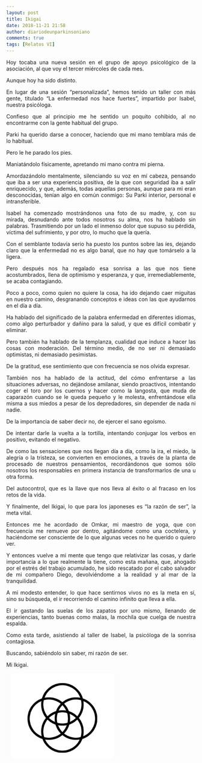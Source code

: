 ```yaml
---
layout: post
title: Ikigai
date: 2018-11-21 21:58
author: diariodeunparkinsoniano
comments: true
tags: [Relatos VI]
---
```

<p style="text-align:justify;">Hoy tocaba una nueva sesión en el grupo de apoyo psicológico de la asociación, al que voy el tercer miércoles de cada mes.</p>
<p style="text-align:justify;">Aunque hoy ha sido distinto.</p>
<p style="text-align:justify;">En lugar de una sesión “personalizada”, hemos tenido un taller con más gente, titulado “La enfermedad nos hace fuertes”, impartido por Isabel, nuestra psicóloga.</p>
<p style="text-align:justify;">Confieso que al principio me he sentido un poquito cohibido, al no encontrarme con la gente habitual del grupo.</p>
<p style="text-align:justify;">Parki ha querido darse a conocer, haciendo que mi mano temblara más de lo habitual.</p>
<p style="text-align:justify;">Pero le he parado los pies.</p>
<p style="text-align:justify;">Maniatándolo físicamente, apretando mi mano contra mi pierna.</p>
<p style="text-align:justify;">Amordazándolo mentalmente, silenciando su voz en mí cabeza, pensando que iba a ser una experiencia positiva, de la que con seguridad iba a salir enriquecido, y que, además, todas aquellas personas, aunque para mi eran desconocidas, tenían algo en común conmigo: Su Parki interior, personal e intransferible.</p>
<p style="text-align:justify;">Isabel ha comenzado mostrándonos una foto de su madre, y, con su mirada, desnudando ante todos nosotros su alma, nos ha hablado sin palabras. Trasmitiendo por un lado el inmenso dolor que supuso su pérdida, víctima del sufrimiento, y por otro, lo mucho que la quería.</p>
<p style="text-align:justify;">Con el semblante todavía serio ha puesto los puntos sobre las íes, dejando claro que la enfermedad no es algo banal, que no hay que tomárselo a la ligera.</p>
<p style="text-align:justify;">Pero después nos ha regalado esa sonrisa a las que nos tiene acostumbrados, llena de optimismo y esperanza, y que, irremediablemente, se acaba contagiando.</p>
<p style="text-align:justify;">Poco a poco, como quien no quiere la cosa, ha ido dejando caer miguitas en nuestro camino, desgranando conceptos e ideas con las que ayudarnos en el día a día.</p>
<p style="text-align:justify;">Ha hablado del significado de la palabra enfermedad en diferentes idiomas, como algo perturbador y dañino para la salud, y que es difícil combatir y eliminar.</p>
<p style="text-align:justify;">Pero también ha hablado de la templanza, cualidad que induce a hacer las cosas con moderación. Del término medio, de no ser ni demasiado optimistas, ni demasiado pesimistas.</p>
<p style="text-align:justify;">De la gratitud, ese sentimiento que con frecuencia se nos olvida expresar.</p>
<p style="text-align:justify;">También nos ha hablado de la actitud, del cómo enfrentarse a las situaciones adversas, no dejándose amilanar, siendo proactivos, intentando coger el toro por los cuernos y hacer como la langosta, que muda de caparazón cuando se le queda pequeño y le molesta, enfrentándose ella misma a sus miedos a pesar de los depredadores, sin depender de nada ni nadie.</p>
<p style="text-align:justify;">De la importancia de saber decir no, de ejercer el sano egoísmo.</p>
<p style="text-align:justify;">De intentar darle la vuelta a la tortilla, intentando conjugar los verbos en positivo, evitando el negativo.</p>
<p style="text-align:justify;">De como las sensaciones que nos llegan día a día, como la ira, el miedo, la alegría o la tristeza, se convierten en emociones, a través de la planta de procesado de nuestros pensamientos, recordándonos que somos sólo nosotros los responsables en primera instancia de transformarlos de una u otra forma.</p>
<p style="text-align:justify;">Del autocontrol, que es la llave que nos lleva al éxito o al fracaso en los retos de la vida.</p>
<p style="text-align:justify;">Y finalmente, del Ikigai, lo que para los japoneses es “la razón de ser”, la meta vital.</p>
<p style="text-align:justify;">Entonces me he acordado de Omkar, mi maestro de yoga, que con frecuencia me remueve por dentro, agitándome como una coctelera, y haciéndome ser consciente de lo que algunas veces no he querido o quiero ver.</p>
<p style="text-align:justify;">Y entonces vuelve a mi mente que tengo que relativizar las cosas, y darle importancia a lo que realmente la tiene, como esta mañana, que, ahogado por el estrés del trabajo acumulado, he sido rescatado por el cabo salvador de mi compañero Diego, devolviéndome a la realidad y al mar de la tranquilidad.</p>
<p style="text-align:justify;">A mi modesto entender, lo que hace sentirnos vivos no es la meta en sí, sino su búsqueda, el ir recorriendo el camino infinito que lleva a ella.</p>
<p style="text-align:justify;">El ir gastando las suelas de los zapatos por uno mismo, llenando de experiencias, tanto buenas como malas, la mochila que cuelga de nuestra espalda.</p>
<p style="text-align:justify;">Como esta tarde, asistiendo al taller de Isabel, la psicóloga de la sonrisa contagiosa.</p>
<p style="text-align:justify;">Buscando, sabiéndolo sin saber, mi razón de ser.</p>
<p>Mi Ikigai.</p>
<p><img class="img-fluid"  clasXs="size-medium wp-image-746 aligncenter" src="/assets/images/2018/11/logo-ikigai__.jpg?w=300" alt="Ikigai" width="300" height="225" /></p>
<p style="text-align:justify;"> </p>

<!-- wp:paragraph -->
<p></p>
<!-- /wp:paragraph -->
